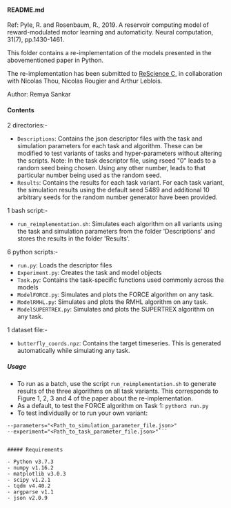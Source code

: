 #### README.md

Ref: 
Pyle, R. and Rosenbaum, R., 2019.
A reservoir computing model of reward-modulated motor learning and automaticity.
Neural computation, 31(7), pp.1430-1461.

This folder contains a re-implementation of the models presented in the  abovementioned paper in Python.

The re-implementation has been submitted to [ReScience C](https://rescience-c.github.io/),  in collaboration with Nicolas Thou, Nicolas Rougier and Arthur Leblois.

Author: Remya Sankar

#### Contents

2 directories:-

- ```Descriptions```: Contains the json descriptor files with the task and simulation parameters for each task and algorithm. These can be modified to test variants of tasks and hyper-parameters without altering the scripts. Note: In the task descriptor file, using rseed "0" leads to a random seed being chosen.  Using any other number, leads to that particular number being used as the random seed.
- ```Results```: Contains the results for each task variant. For each task variant, the simulation results using the default seed 5489 and additional 10 arbitrary seeds for the random number generator have been provided.

1 bash script:-

-   ```run_reimplementation.sh```: Simulates each algorithm on all variants using the task and simulation parameters from the folder 'Descriptions' and stores the results in the folder 'Results'.

6 python scripts:-

- ```run.py```: Loads the descriptor files
- ```Experiment.py```: Creates the task and model objects
- ```Task.py```: Contains the task-specific functions used commonly across the models
- ```ModelFORCE.py```: Simulates and plots the FORCE algorithm on any task.
- ```ModelRMHL.py```: Simulates and plots the RMHL algorithm on any task.
- ```ModelSUPERTREX.py```: Simulates and plots the SUPERTREX algorithm on any task.

1 dataset file:-

- ```butterfly_coords.npz```: Contains the target timeseries. This is generated automatically while simulating any task.

##### Usage

-  To run as a batch, use the script ```run_reimplementation.sh``` to generate results of the three algorithms on all task variants. This corresponds to Figure 1, 2, 3 and 4 of the paper about the re-implementation.
- As a default, to test the FORCE algorithm on Task 1:  ```python3 run.py```
-  To test individually or to run your own variant:
```python3 run.py
--parameters="<Path_to_simulation_parameter_file.json>"
--experiment="<Path_to_task_parameter_file.json>"```


##### Requirements

- Python v3.7.3
- numpy v1.16.2
- matplotlib v3.0.3
- scipy v1.2.1
- tqdm v4.40.2
- argparse v1.1
- json v2.0.9

